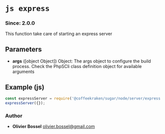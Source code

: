 


<!-- @namespace    sugar.node.server -->
<!-- @name    express -->

# ```js express ```
### Since: 2.0.0

This function take care of starting an express server

## Parameters

- **args** ([object Object]) Object: The args object to configure the build process. Check the PhpSCli class definition object for available arguments



## Example (js)

```js
const expressServer = require('@coffeekraken/sugar/node/server/express');
expressServer({});
```


### Author
- **Olivier Bossel** <a href="mailto:olivier.bossel@gmail.com">olivier.bossel@gmail.com</a> 



